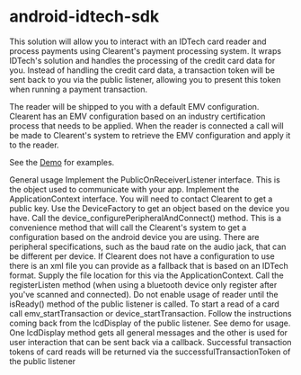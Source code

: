 # android-idtech-sdk


This solution will allow you to interact with an IDTech card reader and process payments using Clearent's payment processing system. It wraps IDTech's solution and handles the processing of the credit card data for you. Instead of handling the credit card data, a transaction token will be sent back to you via the public listener, allowing you to present this token when running a payment transaction.

The reader will be shipped to you with a default EMV configuration. Clearent has an EMV configuration based on an industry certification process that needs to be applied. When the reader is connected a call will be made to Clearent's system to retrieve the EMV configuration and apply it to the reader.

See the <a href="https://github.com/clearent/Android_IDTech_VP3300_Demo" target="_blank">Demo</a> for examples.

General usage
Implement the PublicOnReceiverListener interface. This is the object used to communicate with your app.
Implement the ApplicationContext interface. You will need to contact Clearent to get a public key.
Use the DeviceFactory to get an object based on the device you have.
Call the device_configurePeripheralAndConnect() method. This is a convenience method that will call the Clearent's system to get a configuration based on the android device you are using. There are peripheral specifications, such as the baud rate on the audio jack, that can be different per device. If Clearent does not have a configuration to use there is an xml file you can provide as a fallback that is based on an IDTech format. Supply the file location for this via the ApplicationContext.
Call the registerListen method (when using a bluetooth device only register after you've scanned and connected).
Do not enable usage of reader until the isReady() method of the public listener is called.
To start a read of a card call emv_startTransaction or device_startTransaction.
Follow the instructions coming back from the lcdDisplay of the public listener. See demo for usage. One lcdDisplay method gets all general messages and the other is used for user interaction that can be sent back via a callback.
Successful transaction tokens of card reads will be returned via the successfulTransactionToken of the public listener
